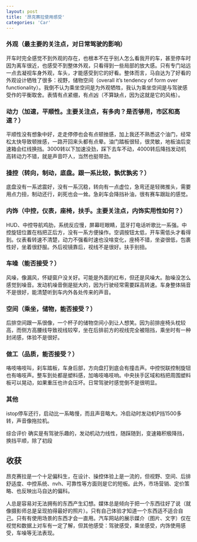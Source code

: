 ```yaml
---
layout: post
title: '昂克赛拉使用感受'
categories: 'Car'
---
```


### 外观（最主要的关注点，对日常驾驶的影响）
开车时完全感觉不到外观的存在，也根本不在乎别人怎么看我开的车，甚至停车时因为离车很近，也感受不到整体外观，只看得到一些局部的放大感。只有专门站远一点去凝视车身外观，车头，才能感受到它的好看。整体而言，马自达为了好看的外观设计牺牲了很多：视野，储物空间（overall it’s tendency of form over functionality）。我倒不认为乘坐空间是为外观牺牲，我认为乘坐空间是与驾驶感受作的平衡取舍。表情有点紧绷，有点凶（不算缺点，因为这就是它的风格）。

### 动力（加速，平顺性。主要关注点，有多肉？是否够用，市区和高速？）
平顺性没有想象中好，走走停停也会有点顿挫感，加上我还不熟悉这个油门，经常松太快导致顿挫感，一路开回来头都有点晕。油门踏板很轻，很灵敏，地板油后变速箱会红线换挡。3000转以下加速没劲，踩下去车不动，4000转后降挡发动机高转动力不错，就是声音吓人，当然也挺带劲。

### 操控（转向，制动，底盘。跟一系比较，孰优孰劣？）
底盘没有一系滤震好，没有一系沉稳，转向有一点虚位，急弯还是轻微推头，需要用点力扭，制动还行，刹死也会一耸。急刹车会降挡补油，很有赛车跟趾的感觉。

### 内饰（中控，仪表，座椅，扶手。主要关注点，内饰实用性如何？）
HUD、中控导航鸡肋，系统反应慢，屏幕旺眼睛，蓝牙打电话听歌比一系强。中控旋钮位置在档把正后方，没有一系方便操作。空调按钮太低，开车需低头才看得到。仪表看转速不清楚，动力不强看时速也没啥变化，座椅不错，坐姿很低，包裹性好，坐着很舒服。外后视镜靠后，视线不是很好。扶手别扭。

### 车噪（能否接受？）
风噪，像漏风，怀疑窗户没关好。可能是外面的红布，但还是风噪大。胎噪没怎么感觉到噪音。发动机噪音倒是挺大的，因为行驶经常需要踩高转速。车身整体隔音不是很好，能清楚听到车内外各处传来的声音。

### 空间（乘坐，储物，能否接受？）
后排空间跟一系很像，一个杯子的储物空间小到让人想笑。因为前排座椅头枕较高，而侧方高腰线导致视线较窄，坐在后排前方的视线完全被阻挡，乘坐时有一种封闭感，体验不是很好。

### 做工（品质，能否接受？）
咯吱咯吱叫，刹车踏板，车身后部，方向盘打到底会有撞击声。中控悦联控制旋钮也有咯吱声。整车到处都是塑料感，加咯吱咯吱响。中央扶手区域和档把周围塑料板可以晃动，如果重压也许会压坏。日常驾驶时感觉倒不是很明显。

### 其他
istop停车还行，启动比一系略慢，而且声音略大。冷启动时发动机P挡1500多转，声音像拖拉机。

综合评价
确实是有驾驶乐趣的，发动机动力线性，随踩随到，变速箱积极降挡，换挡平顺，除了初段

## 收获
昂克赛拉是一个十足偏科生，在设计、操控体验上是一流的，但视野、空间、后排舒适度、中控系统、nvh、可靠性等方面则是它的短板。此外，市场营销、定价策略、也反映出马自达的偏科。

人总是容易对无法拥有的东西产生幻想。媒体总是倾向于把一个东西往好了说（就像摄影师总是呈现拍得最好的照片）。只有自己体验才知道一个东西适不适合自己。只有有使用场景的东西才会一直用。汽车网站的展示媒介（图片、文字）仅在视觉和数据上对车有一定了解，但其他感受：驾驶感受，乘坐感受，内饰使用感受，车噪等无法表现。